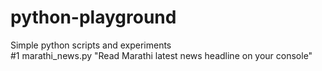 # python-playground
Simple python scripts and experiments </br>
#1 marathi_news.py "Read Marathi latest news headline on your console"
